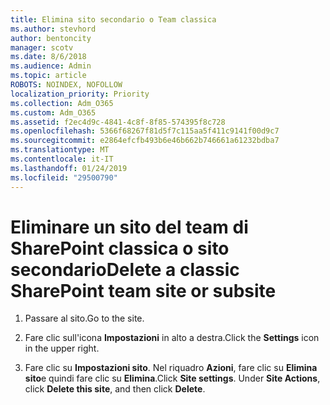 ```yaml
---
title: Elimina sito secondario o Team classica
ms.author: stevhord
author: bentoncity
manager: scotv
ms.date: 8/6/2018
ms.audience: Admin
ms.topic: article
ROBOTS: NOINDEX, NOFOLLOW
localization_priority: Priority
ms.collection: Adm_O365
ms.custom: Adm_O365
ms.assetid: f2ec4d9c-4841-4c8f-8f85-574395f8c728
ms.openlocfilehash: 5366f68267f81d5f7c115aa5f411c9141f00d9c7
ms.sourcegitcommit: e2864efcfb493b6e46b662b746661a61232bdba7
ms.translationtype: MT
ms.contentlocale: it-IT
ms.lasthandoff: 01/24/2019
ms.locfileid: "29500790"
---
```

# <a name="delete-a-classic-sharepoint-team-site-or-subsite"></a><span data-ttu-id="3b513-102">Eliminare un sito del team di SharePoint classica o sito secondario</span><span class="sxs-lookup"><span data-stu-id="3b513-102">Delete a classic SharePoint team site or subsite</span></span>

1. <span data-ttu-id="3b513-103">Passare al sito.</span><span class="sxs-lookup"><span data-stu-id="3b513-103">Go to the site.</span></span>
    
2. <span data-ttu-id="3b513-104">Fare clic sull'icona **Impostazioni** in alto a destra.</span><span class="sxs-lookup"><span data-stu-id="3b513-104">Click the **Settings** icon in the upper right.</span></span> 
    
3. <span data-ttu-id="3b513-p101">Fare clic su **Impostazioni sito**. Nel riquadro **Azioni**, fare clic su **Elimina sito**e quindi fare clic su **Elimina**.</span><span class="sxs-lookup"><span data-stu-id="3b513-p101">Click **Site settings**. Under **Site Actions**, click **Delete this site**, and then click **Delete**.</span></span>
    

